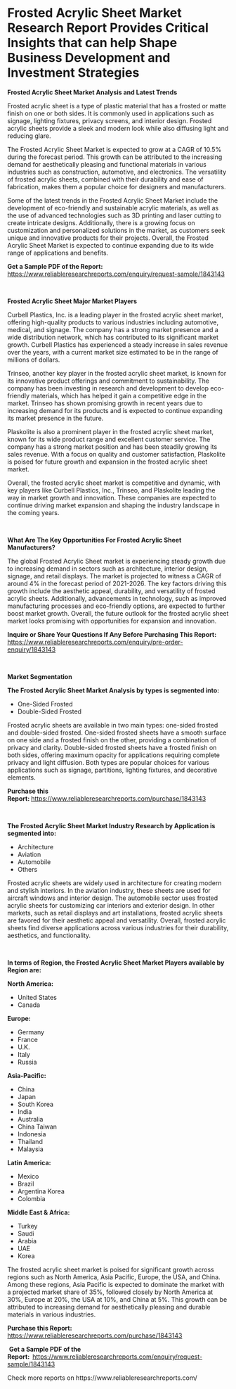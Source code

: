 <p><h1>Frosted Acrylic Sheet Market Research Report Provides Critical Insights that can help Shape Business Development and Investment Strategies</h1></p><p><strong>Frosted Acrylic Sheet Market Analysis and Latest Trends</strong></p>
<p><p>Frosted acrylic sheet is a type of plastic material that has a frosted or matte finish on one or both sides. It is commonly used in applications such as signage, lighting fixtures, privacy screens, and interior design. Frosted acrylic sheets provide a sleek and modern look while also diffusing light and reducing glare.</p><p>The Frosted Acrylic Sheet Market is expected to grow at a CAGR of 10.5% during the forecast period. This growth can be attributed to the increasing demand for aesthetically pleasing and functional materials in various industries such as construction, automotive, and electronics. The versatility of frosted acrylic sheets, combined with their durability and ease of fabrication, makes them a popular choice for designers and manufacturers.</p><p>Some of the latest trends in the Frosted Acrylic Sheet Market include the development of eco-friendly and sustainable acrylic materials, as well as the use of advanced technologies such as 3D printing and laser cutting to create intricate designs. Additionally, there is a growing focus on customization and personalized solutions in the market, as customers seek unique and innovative products for their projects. Overall, the Frosted Acrylic Sheet Market is expected to continue expanding due to its wide range of applications and benefits.</p></p>
<p><strong>Get a Sample PDF of the Report:&nbsp;</strong> <a href="https://www.reliableresearchreports.com/enquiry/request-sample/1843143">https://www.reliableresearchreports.com/enquiry/request-sample/1843143</a></p>
<p>&nbsp;</p>
<p><strong>Frosted Acrylic Sheet Major Market Players</strong></p>
<p><p>Curbell Plastics, Inc. is a leading player in the frosted acrylic sheet market, offering high-quality products to various industries including automotive, medical, and signage. The company has a strong market presence and a wide distribution network, which has contributed to its significant market growth. Curbell Plastics has experienced a steady increase in sales revenue over the years, with a current market size estimated to be in the range of millions of dollars.</p><p>Trinseo, another key player in the frosted acrylic sheet market, is known for its innovative product offerings and commitment to sustainability. The company has been investing in research and development to develop eco-friendly materials, which has helped it gain a competitive edge in the market. Trinseo has shown promising growth in recent years due to increasing demand for its products and is expected to continue expanding its market presence in the future.</p><p>Plaskolite is also a prominent player in the frosted acrylic sheet market, known for its wide product range and excellent customer service. The company has a strong market position and has been steadily growing its sales revenue. With a focus on quality and customer satisfaction, Plaskolite is poised for future growth and expansion in the frosted acrylic sheet market.</p><p>Overall, the frosted acrylic sheet market is competitive and dynamic, with key players like Curbell Plastics, Inc., Trinseo, and Plaskolite leading the way in market growth and innovation. These companies are expected to continue driving market expansion and shaping the industry landscape in the coming years.</p></p>
<p>&nbsp;</p>
<p><strong>What Are The Key Opportunities For Frosted Acrylic Sheet Manufacturers?</strong></p>
<p><p>The global Frosted Acrylic Sheet market is experiencing steady growth due to increasing demand in sectors such as architecture, interior design, signage, and retail displays. The market is projected to witness a CAGR of around 4% in the forecast period of 2021-2026. The key factors driving this growth include the aesthetic appeal, durability, and versatility of frosted acrylic sheets. Additionally, advancements in technology, such as improved manufacturing processes and eco-friendly options, are expected to further boost market growth. Overall, the future outlook for the frosted acrylic sheet market looks promising with opportunities for expansion and innovation.</p></p>
<p><strong>Inquire or Share Your Questions If Any Before Purchasing This Report:</strong> <a href="https://www.reliableresearchreports.com/enquiry/pre-order-enquiry/1843143">https://www.reliableresearchreports.com/enquiry/pre-order-enquiry/1843143</a></p>
<p>&nbsp;</p>
<p><strong>Market Segmentation</strong></p>
<p><strong>The Frosted Acrylic Sheet Market Analysis by types is segmented into:</strong></p>
<p><ul><li>One-Sided Frosted</li><li>Double-Sided Frosted</li></ul></p>
<p><p>Frosted acrylic sheets are available in two main types: one-sided frosted and double-sided frosted. One-sided frosted sheets have a smooth surface on one side and a frosted finish on the other, providing a combination of privacy and clarity. Double-sided frosted sheets have a frosted finish on both sides, offering maximum opacity for applications requiring complete privacy and light diffusion. Both types are popular choices for various applications such as signage, partitions, lighting fixtures, and decorative elements.</p></p>
<p><strong>Purchase this Report:&nbsp;</strong><a href="https://www.reliableresearchreports.com/purchase/1843143">https://www.reliableresearchreports.com/purchase/1843143</a></p>
<p>&nbsp;</p>
<p><strong>The Frosted Acrylic Sheet Market Industry Research by Application is segmented into:</strong></p>
<p><ul><li>Architecture</li><li>Aviation</li><li>Automobile</li><li>Others</li></ul></p>
<p><p>Frosted acrylic sheets are widely used in architecture for creating modern and stylish interiors. In the aviation industry, these sheets are used for aircraft windows and interior design. The automobile sector uses frosted acrylic sheets for customizing car interiors and exterior design. In other markets, such as retail displays and art installations, frosted acrylic sheets are favored for their aesthetic appeal and versatility. Overall, frosted acrylic sheets find diverse applications across various industries for their durability, aesthetics, and functionality.</p></p>
<p>&nbsp;</p>
<p><strong>In terms of Region, the Frosted Acrylic Sheet Market Players available by Region are:</strong></p>
<p>
    <p> <strong> North America: </strong>
        <ul>
            <li>United States</li>
            <li>Canada</li>
        </ul>
        </p> 
    <p> <strong> Europe: </strong>
        <ul>
            <li>Germany</li>
            <li>France</li>
            <li>U.K.</li>
            <li>Italy</li>
            <li>Russia</li>
        </ul>
        </p> 
    <p> <strong> Asia-Pacific: </strong>
        <ul>
            <li>China</li>
            <li>Japan</li>
            <li>South Korea</li>
            <li>India</li>
            <li>Australia</li>
            <li>China Taiwan</li>
            <li>Indonesia</li>
            <li>Thailand</li>
            <li>Malaysia</li>
        </ul>
        </p> 
    <p> <strong> Latin America: </strong>
        <ul>
            <li>Mexico</li>
            <li>Brazil</li>
            <li>Argentina Korea</li>
            <li>Colombia</li>
        </ul>
        </p> 
    <p> <strong> Middle East & Africa: </strong>
        <ul>
            <li>Turkey</li>
            <li>Saudi</li>
            <li>Arabia</li>
            <li>UAE</li>
            <li>Korea</li>
        </ul>
    </p>
    </p>
<p><p>The frosted acrylic sheet market is poised for significant growth across regions such as North America, Asia Pacific, Europe, the USA, and China. Among these regions, Asia Pacific is expected to dominate the market with a projected market share of 35%, followed closely by North America at 30%, Europe at 20%, the USA at 10%, and China at 5%. This growth can be attributed to increasing demand for aesthetically pleasing and durable materials in various industries.</p></p>
<p><strong>Purchase this Report: </strong><a href="https://www.reliableresearchreports.com/purchase/1843143">https://www.reliableresearchreports.com/purchase/1843143</a></p>
<p>&nbsp;<strong>Get a Sample PDF of the Report:&nbsp;&nbsp;</strong><a href="https://www.reliableresearchreports.com/enquiry/request-sample/1843143">https://www.reliableresearchreports.com/enquiry/request-sample/1843143</a></p>
<p><strong></strong></p>
<p>Check more reports on https://www.reliableresearchreports.com/</p>